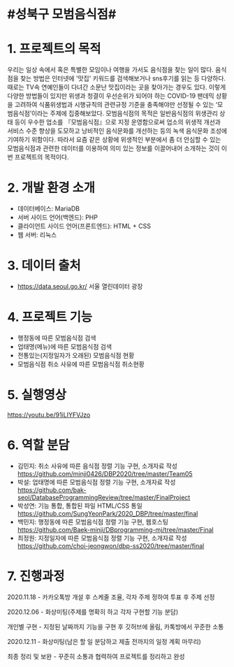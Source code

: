 # #성북구 모범음식점#

# 1. 프로젝트의 목적
  우리는 일상 속에서 혹은 특별한 모임이나 여행을 가서도 음식점을 찾는 일이 많다. 음식점을 찾는 방법은 인터넷에 '맛집' 키워드를 검색해보거나 sns후기를 읽는 등 다양하다. 때로는 TV속 연예인들이 다녀간 소문난 맛집이라는 곳을 찾아가는 경우도 있다. 이렇게 다양한 방법들이 있지만 위생과 청결이 우선순위가 되어야 하는 COVID-19 팬데믹 상황을 고려하여 식품위생법과 시행규칙의 관련규정 기준을 충족해야만 선정될 수 있는 ‘모범음식점’이라는 주제에 집중해보았다. 
 모범음식점의 목적은 일반음식점의 위생관리 상태 등이 우수한 업소를 『모범음식점』으로 지정 운영함으로써 업소의 위생적 개선과 서비스 수준 향상을 도모하고 낭비적인 음식문화를 개선하는 등의 녹색 음식문화 조성에 기여하기 위함이다. 따라서 요즘 같은 상황에 위생적인 부분에서 좀 더 안심할 수 있는 모범음식점과 관련한 데이터를 이용하여 의미 있는 정보를 이끌어내어 소개하는 것이 이번 프로젝트의 목적이다.

# 2. 개발 환경 소개
- 데이터베이스: MariaDB
- 서버 사이드 언어(백엔드): PHP
- 클라이언트 사이드 언어(프론트엔드): HTML + CSS
- 웹 서버: 리눅스

# 3. 데이터 출처
- https://data.seoul.go.kr/ 서울 열린데이터 광장

# 4. 프로젝트 기능
- 행정동에 따른 모범음식점 검색
- 업태명(메뉴)에 따른 모범음식점 검색
- 전통있는(지정일자가 오래된) 모범음식점 현황
- 모범음식점 취소 사유에 따른 모범음식점 취소현황

# 5. 실행영상
https://youtu.be/91iLIYFVJzo

# 6. 역할 분담
- 김민지: 취소 사유에 따른 음식점 정렬 기능 구현, 소개자료 작성 https://github.com/minji0426/DBP2020/tree/master/Team05
- 박설: 업태명에 따른 모범음식점 정렬 기능 구현, 소개자료 작성 https://github.com/bak-seol/DatabaseProgrammingReview/tree/master/FinalProject
- 박성연: 기능 통합, 통합된 파일 HTML/CSS 통일 https://github.com/SungYeonPark/2020_DBP/tree/master/final
- 백민지: 행정동에 따른 모범음식점 정렬 기능 구현, 웹호스팅 https://github.com/Baek-minji/DBprogramming-mj/tree/master/Final
- 최정원: 지정일자에 따른 모범음식점 정렬 기능 구현, 소개자료 작성 https://github.com/choi-jeongwon/dbp-ss2020/tree/master/final

# 7. 진행과정
2020.11.18 - 카카오톡방 개설 후 스케줄 조율, 각자 주제 정하여 투표 후 주제 선정

2020.12.06 - 화상미팅(주제를 명확히 하고 각자 구현할 기능 분담)

개인별 구현 - 지정된 날짜까지 기능을 구현 후 깃허브에 올림, 카톡방에서 꾸준한 소통 

2020.12.11 - 화상미팅(남은 할 일 분담하고 제출 전까지의 일정 계획 마무리)

최종 정리 및 보완 - 꾸준히 소통과 협력하여 프로젝트를 정리하고 완성

